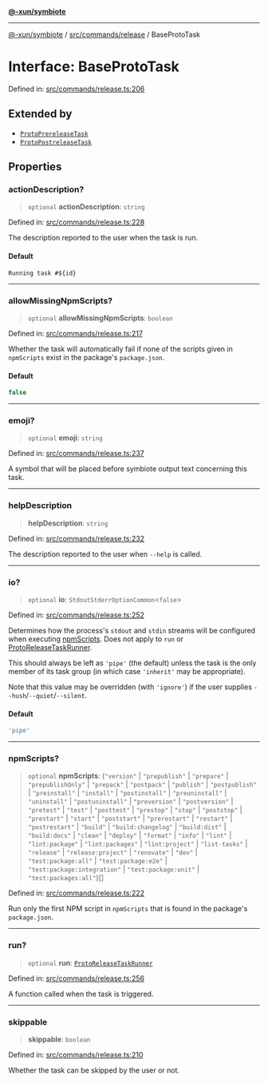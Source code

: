 [**@-xun/symbiote**](../../../../README.md)

***

[@-xun/symbiote](../../../../README.md) / [src/commands/release](../README.md) / BaseProtoTask

# Interface: BaseProtoTask

Defined in: [src/commands/release.ts:206](https://github.com/Xunnamius/symbiote/blob/35578a044f8aaee7e61e5dd07c97ef12b7559e4c/src/commands/release.ts#L206)

## Extended by

- [`ProtoPrereleaseTask`](ProtoPrereleaseTask.md)
- [`ProtoPostreleaseTask`](ProtoPostreleaseTask.md)

## Properties

### actionDescription?

> `optional` **actionDescription**: `string`

Defined in: [src/commands/release.ts:228](https://github.com/Xunnamius/symbiote/blob/35578a044f8aaee7e61e5dd07c97ef12b7559e4c/src/commands/release.ts#L228)

The description reported to the user when the task is run.

#### Default

`Running task #${id}`

***

### allowMissingNpmScripts?

> `optional` **allowMissingNpmScripts**: `boolean`

Defined in: [src/commands/release.ts:217](https://github.com/Xunnamius/symbiote/blob/35578a044f8aaee7e61e5dd07c97ef12b7559e4c/src/commands/release.ts#L217)

Whether the task will automatically fail if none of the scripts given in
`npmScripts` exist in the package's `package.json`.

#### Default

```ts
false
```

***

### emoji?

> `optional` **emoji**: `string`

Defined in: [src/commands/release.ts:237](https://github.com/Xunnamius/symbiote/blob/35578a044f8aaee7e61e5dd07c97ef12b7559e4c/src/commands/release.ts#L237)

A symbol that will be placed before symbiote output text concerning this
task.

***

### helpDescription

> **helpDescription**: `string`

Defined in: [src/commands/release.ts:232](https://github.com/Xunnamius/symbiote/blob/35578a044f8aaee7e61e5dd07c97ef12b7559e4c/src/commands/release.ts#L232)

The description reported to the user when `--help` is called.

***

### io?

> `optional` **io**: `StdoutStderrOptionCommon`\<`false`\>

Defined in: [src/commands/release.ts:252](https://github.com/Xunnamius/symbiote/blob/35578a044f8aaee7e61e5dd07c97ef12b7559e4c/src/commands/release.ts#L252)

Determines how the process's `stdout` and `stdin` streams will be
configured when executing [npmScripts](BaseProtoTask.md#npmscripts). Does not apply to `run` or
[ProtoReleaseTaskRunner](../type-aliases/ProtoReleaseTaskRunner.md).

This should always be left as `'pipe'` (the default) unless the task is the
only member of its task group (in which case `'inherit'` may be
appropriate).

Note that this value may be overridden (with `'ignore'`) if the user
supplies `--hush`/`--quiet`/`--silent`.

#### Default

```ts
'pipe'
```

***

### npmScripts?

> `optional` **npmScripts**: (`"version"` \| `"prepublish"` \| `"prepare"` \| `"prepublishOnly"` \| `"prepack"` \| `"postpack"` \| `"publish"` \| `"postpublish"` \| `"preinstall"` \| `"install"` \| `"postinstall"` \| `"preuninstall"` \| `"uninstall"` \| `"postuninstall"` \| `"preversion"` \| `"postversion"` \| `"pretest"` \| `"test"` \| `"posttest"` \| `"prestop"` \| `"stop"` \| `"poststop"` \| `"prestart"` \| `"start"` \| `"poststart"` \| `"prerestart"` \| `"restart"` \| `"postrestart"` \| `"build"` \| `"build:changelog"` \| `"build:dist"` \| `"build:docs"` \| `"clean"` \| `"deploy"` \| `"format"` \| `"info"` \| `"lint"` \| `"lint:package"` \| `"lint:packages"` \| `"lint:project"` \| `"list-tasks"` \| `"release"` \| `"release:project"` \| `"renovate"` \| `"dev"` \| `"test:package:all"` \| `"test:package:e2e"` \| `"test:package:integration"` \| `"test:package:unit"` \| `"test:packages:all"`)[]

Defined in: [src/commands/release.ts:222](https://github.com/Xunnamius/symbiote/blob/35578a044f8aaee7e61e5dd07c97ef12b7559e4c/src/commands/release.ts#L222)

Run only the first NPM script in `npmScripts` that is found in the
package's `package.json`.

***

### run?

> `optional` **run**: [`ProtoReleaseTaskRunner`](../type-aliases/ProtoReleaseTaskRunner.md)

Defined in: [src/commands/release.ts:256](https://github.com/Xunnamius/symbiote/blob/35578a044f8aaee7e61e5dd07c97ef12b7559e4c/src/commands/release.ts#L256)

A function called when the task is triggered.

***

### skippable

> **skippable**: `boolean`

Defined in: [src/commands/release.ts:210](https://github.com/Xunnamius/symbiote/blob/35578a044f8aaee7e61e5dd07c97ef12b7559e4c/src/commands/release.ts#L210)

Whether the task can be skipped by the user or not.
